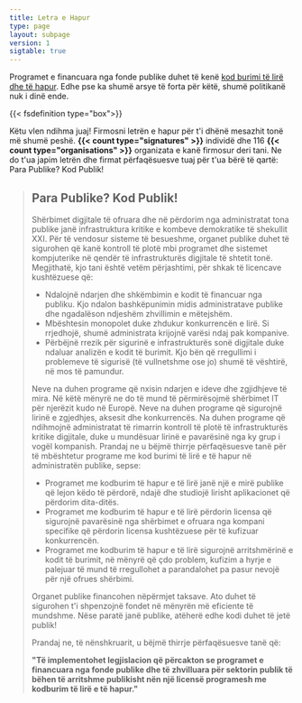 ```yaml
---
title: Letra e Hapur
type: page
layout: subpage
version: 1
sigtable: true
---
```


Programet e financuara nga fonde publike duhet të kenë [kod burimi të lirë dhe të hapur](fs). Edhe pse ka shumë arsye të forta për këtë, shumë politikanë nuk i dinë ende.

{{< fsdefinition type="box">}}

Këtu vlen ndihma juaj! Firmosni letrën e hapur për t'i dhënë mesazhit tonë më shumë peshë. **{{< count type="signatures" >}}** individë dhe 116 **{{< count type="organisations" >}}** organizata  e kanë firmosur deri tani. Ne do t'ua japim letrën dhe firmat përfaqësuesve tuaj për t'ua bërë të qartë: Para Publike? Kod Publik!

> ## Para Publike? Kod Publik!
> 
> Shërbimet digjitale të ofruara dhe në përdorim nga administratat tona publike janë infrastruktura kritike e kombeve demokratike të shekullit XXI. Për të vendosur sisteme të besueshme, organet publike duhet të sigurohen që kanë kontroll të plotë mbi programet dhe sistemet kompjuterike në qendër të infrastrukturës digjitale të shtetit tonë. Megjithatë, kjo tani është vetëm përjashtimi, për shkak të licencave kushtëzuese që:
> 
> * Ndalojnë ndarjen dhe shkëmbimin e kodit të financuar nga publiku. Kjo ndalon bashkëpunimin midis administratave publike dhe ngadalëson ndjeshëm zhvillimin e mëtejshëm.
> * Mbështesin monopolet duke zhdukur konkurrencën e lirë. Si rrjedhojë, shumë administrata krijojnë varësi ndaj pak kompanive.
> * Përbëjnë rrezik për sigurinë e infrastrukturës sonë digjitale duke ndaluar analizën e kodit të burimit. Kjo bën që rregullimi i problemeve të sigurisë (të vullnetshme ose jo) shumë të vështirë, në mos të pamundur.
> 
> Neve na duhen programe që nxisin ndarjen e ideve dhe zgjidhjeve të mira. Në këtë mënyrë ne do të mund të përmirësojmë shërbimet IT për njerëzit kudo në Europë. Neve na duhen programe që sigurojnë lirinë e zgjedhjes, aksesit dhe konkurrencës. Na duhen programe që ndihmojnë administratat të rimarrin kontroll të plotë të infrastrukturës kritike digjitale, duke u mundësuar lirinë e pavarësinë nga ky grup i vogël kompanish. Prandaj ne u bëjmë thirrje përfaqësuesve tanë për të mbështetur programe me kod burimi të lirë e të hapur në administratën publike, sepse:
> 
> * Programet me kodburim të hapur e të lirë janë një e mirë publike që lejon këdo të përdorë, ndajë dhe studiojë lirisht aplikacionet që përdorim dita-ditës.
> * Programet me kodburim të hapur e të lirë përdorin licensa që sigurojnë pavarësinë nga shërbimet e ofruara nga kompani specifike që përdorin licensa kushtëzuese për të kufizuar konkurrencën.
> * Programet me kodburim të hapur e të lirë sigurojnë arritshmërinë e kodit të burimit, në mënyrë që çdo problem, kufizim a hyrje e palejuar të mund të rregullohet a parandalohet pa pasur nevojë për një ofrues shërbimi.
> 
> Organet publike financohen nëpërmjet taksave. Ato duhet të sigurohen t'i shpenzojnë fondet në mënyrën më eficiente të mundshme. Nëse paratë janë publike, atëherë edhe kodi duhet të jetë publik!
> 
> Prandaj ne, të nënshkruarit, u bëjmë thirrje përfaqësuesve tanë që:
> 
> **"Të implementohet legjislacion që përcakton se programet e financuara nga fonde publike dhe të zhvilluara për sektorin publik të bëhen të arritshme publikisht nën një licensë programesh me kodburim të lirë e të hapur."**

[fs]: https://fsfe.org/freesoftware/basics/summary.html "Programet me kodburim të lirë i japin gjithkujt mundësinë për t'i përdorur, studiuar, përmirësuar dhe ndarë me të tjerët. Kjo e drejtë ndihmon në mbështetjen e lirive të tjera themelore, si e drejta e fjalës, medies së lirë e privatësisë."
